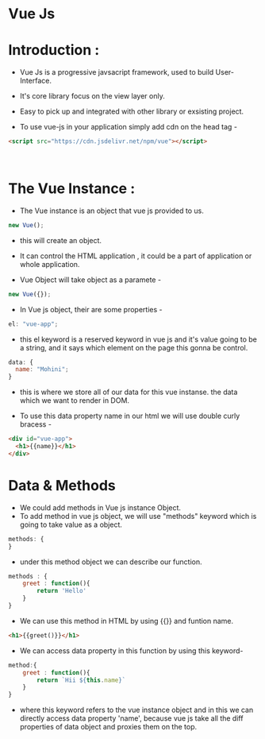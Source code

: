 # Vue Js

# Introduction :

- Vue Js is a progressive javsacript framework, used to build User-Interface.

- It's core library focus on the view layer only.

- Easy to pick up and integrated with other library or exsisting project.

* To use vue-js in your application simply add cdn on the head tag -

```html
<script src="https://cdn.jsdelivr.net/npm/vue"></script>
```

<br>

# The Vue Instance :

- The Vue instance is an object that vue js provided to us.

```js
new Vue();
```

- this will create an object.

* It can control the HTML application , it could be a part of application or whole application.

* Vue Object will take object as a paramete -

```js
new Vue({});
```

- In Vue js object, their are some properties -

```js
el: "vue-app";
```

- this el keyword is a reserved keyword in vue js and it's value going to be a string, and it says which element on the page this gonna be control.

```js
data: {
  name: "Mohini";
}
```

- this is where we store all of our data for this vue instanse. the data which we want to render in DOM.

* To use this data property name in our html we will use double curly bracess -

```html
<div id="vue-app">
  <h1>{{name}}</h1>
</div>
```

# Data & Methods

- We could add methods in Vue js instance Object.
- To add method in vue js object, we will use "methods" keyword which is going to take value as a object.

```js
methods: {
}
```

- under this method object we can describe our function.

```js
methods : {
    greet : function(){
        return 'Hello'
    }
}
```

- We can use this method in HTML by using {{}} and funtion name.

```html
<h1>{{greet()}}</h1>
```

- We can access data property in this function by using this keyword-

```js
method:{
    greet : function(){
        return `Hii ${this.name}`
    }
}
```

- where this keyword refers to the vue instance object and in this we can directly access data property 'name', because vue js take all the diff properties of data object and proxies them on the top.
